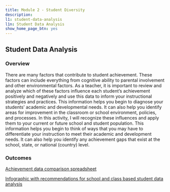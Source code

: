 ```yaml
---
title: Module 2 - Student Diversity
description: 
l1: student-data-analysis
l1n: Student Data Analysis
show_home_page_btn: yes
---
```


## Student Data Analysis
### Overview
There are many factors that contribute to student achievement. These factors can include everything from cognitive ability to parental involvement and other environmental factors. As a teacher, it is important to review and analyze which of these factors influence each student’s achievement positively and negatively and use this data to inform your instructional strategies and practices. This information helps you begin to diagnose your students’ academic and developmental needs. It can also help you identify areas for improvement in the classroom or school environment, policies, and processes. In this activity, I will recognize these influences and apply them to your current or future school and student population. This information helps you begin to think of ways that you may have to differentiate your instruction to meet their academic and development needs. It can also help you identify any achievement gaps that exist at the school, state, or national (country) level.  

### Outcomes
[Achievement data comparison spreadsheet](https://docs.google.com/spreadsheets/d/1jKHC73h1cSGLnBAnWkJWtWYIoQcu7TeloWmt7UAvtCQ/edit#gid=663744370)

[Infographic with recommendations for school and class based student data analysis](https://create.piktochart.com/output/55247090-teaching-and-learning-chongchong-chao)

